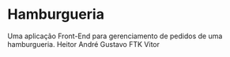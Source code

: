 # Hamburgueria
Uma aplicação Front-End para gerenciamento de pedidos de uma hamburgueria.
Heitor
André Gustavo FTK
Vitor

